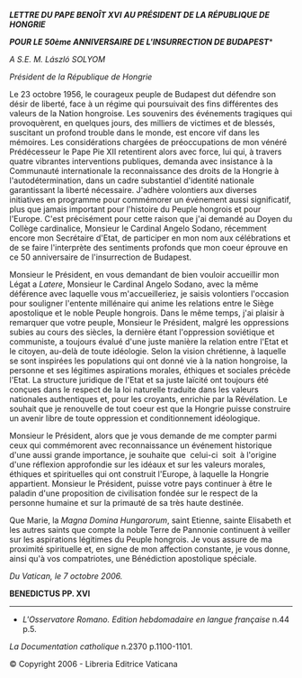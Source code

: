 ***LETTRE DU PAPE BENOÎT XVI*** ***AU PRÉSIDENT DE LA RÉPUBLIQUE DE HONGRIE***

***POUR LE 50ème ANNIVERSAIRE DE L'INSURRECTION DE BUDAPEST****

*A S.E. M. László SOLYOM*

*Président de la République de Hongrie*

Le 23 octobre 1956, le courageux peuple de Budapest dut défendre son désir de liberté, face à un régime qui poursuivait des fins différentes des valeurs de la Nation hongroise. Les souvenirs des événements tragiques qui provoquèrent, en quelques jours, des milliers de victimes et de blessés, suscitant un profond trouble dans le monde, est encore vif dans les mémoires. Les considérations chargées de préoccupations de mon vénéré Prédécesseur le Pape Pie XII retentirent alors avec force, lui qui, à travers quatre vibrantes interventions publiques, demanda avec insistance à la Communauté internationale la reconnaissance des droits de la Hongrie à l'autodétermination, dans un cadre substantiel d'identité nationale garantissant la liberté nécessaire. J'adhère volontiers aux diverses initiatives en programme pour commémorer un événement aussi significatif, plus que jamais important pour l'histoire du Peuple hongrois et pour l'Europe. C'est précisément pour cette raison que j'ai demandé au Doyen du Collège cardinalice, Monsieur le Cardinal Angelo Sodano, récemment encore mon Secrétaire d'Etat, de participer en mon nom aux célébrations et de se faire l'interprète des sentiments profonds que mon coeur éprouve en ce 50 anniversaire de l'insurrection de Budapest.

Monsieur le Président, en vous demandant de bien vouloir accueillir mon Légat a *Latere*, Monsieur le Cardinal Angelo Sodano, avec la même déférence avec laquelle vous m'accueilleriez, je saisis volontiers l'occasion pour souligner l'entente millénaire qui anime les relations entre le Siège apostolique et le noble Peuple hongrois. Dans le même temps, j'ai plaisir à remarquer que votre peuple, Monsieur le Président, malgré les oppressions subies au cours des siècles, la dernière étant l'oppression soviétique et communiste, a toujours évalué d'une juste manière la relation entre l'Etat et le citoyen, au-delà de toute idéologie. Selon la vision chrétienne, à laquelle se sont inspirées les populations qui ont donné vie à la nation hongroise, la personne et ses légitimes aspirations morales, éthiques et sociales précède l'Etat. La structure juridique de l'Etat et sa juste laïcité ont toujours été conçues dans le respect de la loi naturelle traduite dans les valeurs nationales authentiques et, pour les croyants, enrichie par la Révélation. Le souhait que je renouvelle de tout coeur est que la Hongrie puisse construire un avenir libre de toute oppression et conditionnement idéologique.

Monsieur le Président, alors que je vous demande de me compter parmi ceux qui commémorent avec reconnaissance un événement historique d'une aussi grande importance, je souhaite que  celui-ci  soit  à l'origine d'une réflexion approfondie sur les idéaux et sur les valeurs morales, éthiques et spirituelles qui ont construit l'Europe, à laquelle la Hongrie appartient. Monsieur le Président, puisse votre pays continuer à être le paladin d'une proposition de civilisation fondée sur le respect de la personne humaine et sur la primauté de sa très haute destinée.

Que Marie, la *Magna Domina Hungarorum*, saint Etienne, sainte Elisabeth et les autres saints que compte la noble Terre de Pannonie continuent à veiller sur les aspirations légitimes du Peuple hongrois. Je vous assure de ma proximité spirituelle et, en signe de mon affection constante, je vous donne, ainsi qu'à vos compatriotes, une Bénédiction apostolique spéciale.

*Du Vatican, le 7 octobre 2006.*

**BENEDICTUS PP. XVI**

* * *

* *L'Osservatore Romano. Edition hebdomadaire en langue française* n.44 p.5.

*La Documentation catholique* n.2370 p.1100-1101.

© Copyright 2006 - Libreria Editrice Vaticana